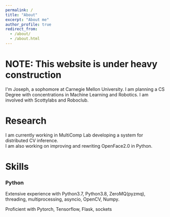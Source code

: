 ```yaml
---
permalink: /
title: "About"
excerpt: "About me"
author_profile: true
redirect_from: 
  - /about/
  - /about.html
---
```


# NOTE: This website is under heavy construction

I'm Joseph, a sophomore at Carnegie Mellon University. I am planning a CS Degree with concentrations in Machine Learning and Robotics. I am involved with Scottylabs and Roboclub.

# Research

I am currently working in MultiComp Lab developing a system for distributed CV inference.  
I am also working on improving and rewriting OpenFace2.0 in Python.

# Skills

### Python

Extensive experience with Python3.7, Python3.8, ZeroMQ(pyzmq), threading, multiprocessing, asyncio, OpenCV, Numpy.

Proficient with Pytorch, Tensorflow, Flask, sockets